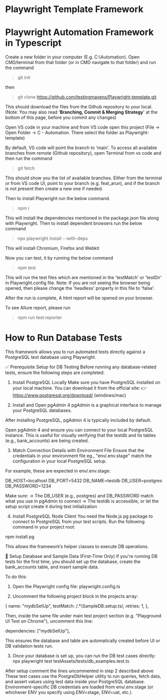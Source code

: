 # Playwright Template Framework

Playwright Automation Framework in Typescript
=============================================

Create a new folder in your computer (E.g. C:\Automation). Open CMD/terminal from that folder (or in CMD navigate to that folder) and run the command

> git init

then
> git clone https://github.com/testingmavens/Playwright-template.git

This should download the files from the Github repository to your local. (Note: You may also read '**Branching, Commit & Merging Strategy**' at the bottom of this page, before you commit any changes)

Open VS code in your machine and from VS code open this project (File -> Open Folder -> C - Automation. There select the folder as Playwright-template)

By default, VS code will point the branch to 'main'. To access all available branches from remote (Github repository), open Terminal from vs code and then run the command

> git fetch

This should show you the list of available branches. 
Either from the terminal or from VS code UI, point to your branch (e.g. feat_arun), and if the branch is not present then create a new one if needed.


Then to install Playwright run the below command. 

> npm i

This will install the dependencies mentioned in the package.json file along with Playwright. Then to install dependent browsers run the below command

> npx playwright install --with-deps

This will install Chromium, Firefox and Webkit

Now you can test, it by running the below command

> npm test

This will run the test files which are mentioned in the 'testMatch' or 'testDir' in Playwright.config file. 
Note: If you are not seeing the browser being opened, then please change the 'headless' property in this file to 'false'.

After the run is complete, A html report will be opened on your browser.

To see Allure report, please run

> npm run test:reporter



How to Run Database Tests
=========================
This framework allows you to run automated tests directly against a PostgreSQL test database using Playwright.

✅ Prerequisite Setup for DB Testing
Before running any database-related tests, ensure the following steps are completed:

1. Install PostgreSQL Locally
Make sure you have PostgreSQL installed on your local machine. You can download it from the official site:
👉 https://www.postgresql.org/download/ (windows/mac)

2. Install and Open pgAdmin 4
pgAdmin is a graphical interface to manage your PostgreSQL databases.

After installing PostgreSQL, pgAdmin 4 is typically included by default.

Open pgAdmin 4 and ensure you can connect to your local PostgreSQL instance.
This is useful for visually verifying that the testdb and its tables (e.g., bank_accounts) are being created.

3. Match Connection Details with Environment File
Ensure that the credentials in your environment file eg., "env/.env.stage" match the configuration in your local PostgreSQL setup.

For example, these are expected in env/.env.stage:

DB_HOST=localhost
DB_PORT=5432
DB_NAME=testdb
DB_USER=postgres
DB_PASSWORD=1234

Make sure:
-> The DB_USER (e.g., postgres) and DB_PASSWORD match what you use in pgAdmin to connect
-> The testdb is accessible, or let the setup script create it during test initialization

4. Install PostgreSQL Node Client
You need the Node.js pg package to connect to PostgreSQL from your test scripts.
Run the following command in your project root:

npm install pg

This allows the framework’s helper classes to execute DB operations.

🔧 Setup Database and Sample Data (First-Time Only)
If you're running DB tests for the first time, you should set up the database, create the bank_accounts table, and insert sample data.

To do this:

1) Open the Playwright config file: playwright.config.ts

2) Uncomment the following project block in the projects array:

{
  name: "mydbSetUp",
  testMatch: /.*\SampleDB.setup\.ts/,
  retries: 1,
},

Then, inside the same file under main test project section (e.g. "Playground UI Test on Chrome"), uncomment this line:

dependencies: ["mydbSetUp"],

This ensures the database and table are automatically created before UI or DB validation tests run.

3) Once your database is set up, you can run the DB test cases directly:
npx playwright test testAssets/tests/db_examples.test.ts


After setup comment the lines uncommented in step 2 described above
These test cases use the PostgreDbHelper utility to run queries, fetch data, and assert values using test data inside your PostgreSQL database.
Environment-specific DB credentials are loaded from env/.env.stage (or whichever ENV you specify using ENV=stage, ENV=uat, etc.).
